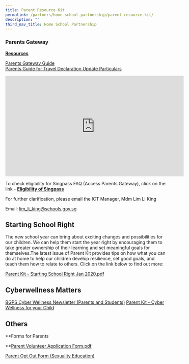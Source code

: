 ```yaml
---
title: Parent Resource Kit
permalink: /partners/home-school-partnership/parent-resource-kit/
description: ""
third_nav_title: Home School Partnership
---
```

### Parents Gateway

**<u>Resources</u>**

[Parents Gateway Guide](/files/Parents%20Gateway.pdf) <br>
[Parents Guide for Travel Declaration Update Particulars](/files/Parents%20Guide%20for%20Travel%20Declaration%20Update%20Particulars.pdf)

<iframe width="560" height="315" src="https://www.youtube.com/embed/tW9jwyuovOo" title="YouTube video player" frameborder="0" allow="accelerometer; autoplay; clipboard-write; encrypted-media; gyroscope; picture-in-picture" allowfullscreen></iframe>

To check eligibility for Singpass FAQ (Access Parents Gateway), click on the link - **[Eligibility of Singpass](https://www.ifaq.gov.sg/singpass/apps/fcd_faqmain.aspx?FAQ=2101386)**

  

For further clarification, please email the ICT Manager, Mdm Lim Li King 

Email: [lim\_li\_king@schools.gov.sg](mailto:lim_li_king@schools.gov.sg)  [](https://bedokgreenpri.moe.edu.sg/hidden/downloads)    

Starting School Right
---------------------

The new school year can bring about exciting changes and possibilities for our children. We can help them start the year right by encouraging them to take greater ownership of their learning and set meaningful goals for themselves.The latest issue of Parent Kit provides tips on how what you can do at home to help our children develop resilience, set good goals, and teach them how to relate to others. Click on the link below to find out more:  
  
[Parent Kit - Starting School Right Jan 2020.pdf](https://bedokgreenpri.moe.edu.sg/qql/slot/u204/Partnerships/Home%20School%20Partnerships/Parent%20Kit%20-%20Starting%20School%20Right%20Jan%202020.pdf)  

Cyberwellness Matters
---------------------

[BGPS Cyber Wellness Newsletter (Parents and Students)](https://bedokgreenpri-moe-edu-sg-admin.cwp.sg/qql/slot/u204/For%20Parents/BGPS%20Cyber%20Wellness%20Newsletter.pdf) [Parent Kit - Cyber Wellness for your Child](https://bedokgreenpri-moe-edu-sg-admin.cwp.sg/qql/slot/u204/Downloads/Parent%20Kit%20-%20Cyber%20Wellness%20for%20your%20Child%20-%2001.pdf)   

Others
------

**Forms for Parents  
  
**[Parent Volunteer Application Form.pdf](https://bedokgreenpri-moe-edu-sg-admin.cwp.sg/qql/slot/u204/Partners/Parents/School%20Circulars/For%20Parents/Parent%20Volunteer%20Application%20Form.pdf)   
  
[Parent Opt Out Form (Sexuality Education)](https://bedokgreenpri-moe-edu-sg-admin.cwp.sg/qql/slot/u204/2019%20CCE%20Update/Parent%20Opt%20Out%20Form%202020.pdf)